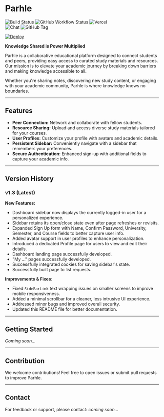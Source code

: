 # Parhle
![Build Status](https://img.shields.io/github/actions/workflow/status/TheAM01/parhle/ci.yaml?branch=main)
![GitHub Workflow Status](https://github.com/TheAM01/parhle/actions/workflows/ci.yaml/badge.svg)
![Vercel](https://vercelbadge.vercel.app/api/theam01/parhle)  
![Chat](https://img.shields.io/discord/866452029948821537)
![GitHub Tag](https://img.shields.io/github/v/tag/TheAM01/parhle)

[![Deploy](https://img.shields.io/badge/Live%20Site-parhle.mueed.xyz-0C7DFF?style=for-the-badge&logo=vercel&logoColor=white)](https://parhle.mueed.xyz)

**Knowledge Shared is Power Multiplied**

Parhle is a collaborative educational platform designed to connect students and peers, providing easy access to curated study materials and resources. Our mission is to elevate your academic journey by breaking down barriers and making knowledge accessible to all.

Whether you're sharing notes, discovering new study content, or engaging with your academic community, Parhle is where knowledge knows no boundaries.

---

## Features

- **Peer Connection:** Network and collaborate with fellow students.
- **Resource Sharing:** Upload and access diverse study materials tailored for your courses.
- **User Profiles:** Customize your profile with avatars and academic details.
- **Persistent Sidebar:** Conveniently navigate with a sidebar that remembers your preferences.
- **Secure Authentication:** Enhanced sign-up with additional fields to capture your academic info.

---

## Version History

### v1.3 (Latest)

**New Features:**
- Dashboard sidebar now displays the currently logged-in user for a personalized experience.
- Sidebar retains its open/close state even after page refreshes or revisits.
- Expanded Sign Up form with Name, Confirm Password, University, Semester, and Course fields to better capture user info.
- Added avatar support in user profiles to enhance personalization.
- Introduced a dedicated Profile page for users to view and edit their details.
- Dashboard landing page successfully developed.
- "My ..." pages successfully developed.
- Successfully integrated cookies for saving sidebar's state.
- Successfully built page to list requests.

**Improvements & Fixes:**
- Fixed `SideBarLink` text wrapping issues on smaller screens to improve mobile responsiveness.
- Added a minimal scrollbar for a cleaner, less intrusive UI experience.
- Addressed minor bugs and improved overall security.
- Updated this README file for better documentation.

---

## Getting Started

*Coming soon...*

---

## Contribution

We welcome contributions! Feel free to open issues or submit pull requests to improve Parhle.

---

## Contact

For feedback or support, please contact: *coming soon...*
